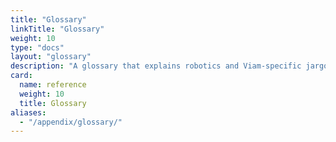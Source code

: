 ```yaml
---
title: "Glossary"
linkTitle: "Glossary"
weight: 10
type: "docs"
layout: "glossary"
description: "A glossary that explains robotics and Viam-specific jargon."
card:
  name: reference
  weight: 10
  title: Glossary
aliases:
  - "/appendix/glossary/"
---
```

